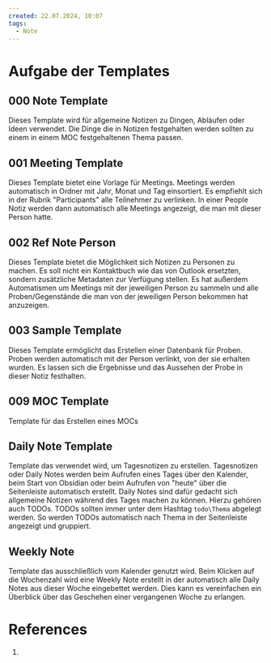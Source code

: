 ```yaml
---
created: 22.07.2024, 10:07
tags:
  - Note
---
```

# Aufgabe der Templates

## 000 Note Template
Dieses Template wird für allgemeine Notizen zu Dingen, Abläufen oder Ideen verwendet. Die Dinge die in Notizen festgehalten werden sollten zu einem in einem MOC festgehaltenen Thema passen.

## 001 Meeting Template
Dieses Template bietet eine Vorlage für Meetings. Meetings werden automatisch in Ordner mit Jahr, Monat und Tag einsortiert. Es empfiehlt sich in der Rubrik "Participants" alle Teilnehmer zu verlinken. In einer People Notiz werden dann automatisch alle Meetings angezeigt, die man mit dieser Person hatte.

## 002 Ref Note Person
Dieses Template bietet die Möglichkeit sich Notizen zu Personen zu machen. Es soll nicht ein Kontaktbuch wie das von Outlook ersetzten, sondern zusätzliche Metadaten zur Verfügung stellen. Es hat außerdem Automatismen um Meetings mit der jeweiligen Person zu sammeln und alle Proben/Gegenstände die man von der jeweiligen Person bekommen hat anzuzeigen.

## 003 Sample Template
Dieses Template ermöglicht das Erstellen einer Datenbank für Proben. Proben werden automatisch mit der Person verlinkt, von der sie erhalten wurden. Es lassen sich die Ergebnisse und das Aussehen der Probe in dieser Notiz festhalten.

## 009 MOC Template
Template für das Erstellen eines MOCs

## Daily Note Template
Template das verwendet wird, um Tagesnotizen zu erstellen. Tagesnotizen oder Daily Notes werden beim Aufrufen eines Tages über den Kalender, beim Start von Obsidian oder beim Aufrufen von "heute" über die Seitenleiste automatisch erstellt. 
Daily Notes sind dafür gedacht sich allgemeine Notizen während des Tages machen zu können. Hierzu gehören auch TODOs.
TODOs sollten immer unter dem Hashtag `todo\Thema` abgelegt werden. So werden TODOs automatisch nach Thema in der Seitenleiste angezeigt und gruppiert.

## Weekly Note
Template das ausschließlich vom Kalender genutzt wird. Beim Klicken auf die Wochenzahl wird eine Weekly Note erstellt in der automatisch alle Daily Notes aus dieser Woche eingebettet werden. 
Dies kann es vereinfachen ein Überblick über das Geschehen einer vergangenen Woche zu erlangen.



# References
1. 


